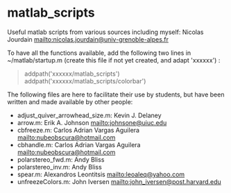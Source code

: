 # matlab_scripts
Useful matlab scripts from various sources including myself: Nicolas Jourdain <mailto:nicolas.jourdain@univ-grenoble-alpes.fr>

To have all the functions available, add the following two lines in ~/matlab/startup.m (create this file if not yet created, and adapt 'xxxxxx') :
> addpath('xxxxxx/matlab_scripts')
> addpath('xxxxxx/matlab_scripts/colorbar')

The following files are here to facilitate their use by students, but have been written and made available by other people:
* adjust_quiver_arrowhead_size.m: Kevin J. Delaney
* arrow.m:                        Erik A. Johnson <mailto:johnsone@uiuc.edu>
* cbfreeze.m:                     Carlos Adrian Vargas Aguilera <mailto:nubeobscura@hotmail.com>
* cbhandle.m:                     Carlos Adrian Vargas Aguilera <mailto:nubeobscura@hotmail.com>
* polarstereo_fwd.m:              Andy Bliss
* polarstereo_inv.m:              Andy Bliss
* spear.m:                        Alexandros Leontitsis <mailto:leoaleq@yahoo.com>
* unfreezeColors.m:               John Iversen <mailto:john_iversen@post.harvard.edu>
